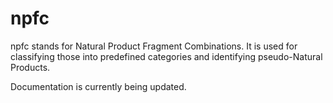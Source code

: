 # npfc

npfc stands for Natural Product Fragment Combinations. It is used for classifying
those into predefined categories and identifying pseudo-Natural Products.

Documentation is currently being updated.
